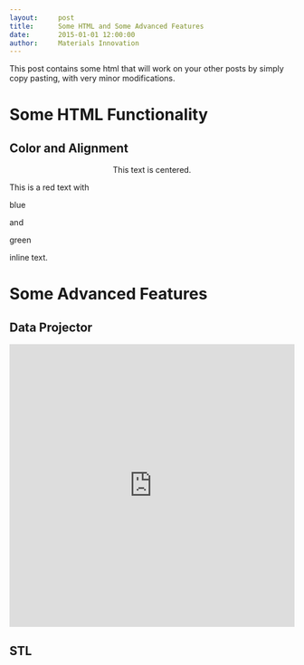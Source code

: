 ```yaml
---
layout:     post
title:      Some HTML and Some Advanced Features
date:       2015-01-01 12:00:00
author:     Materials Innovation
---
```


This post contains some html that will work on your other posts by simply copy pasting, with very minor modifications.

# Some HTML Functionality

## Color and Alignment

<p align="center">This text is centered.</p>

<p color="red">This is a red text with <p color="blue">blue</p> and <p color="green">green</p> inline text.</p>

# Some Advanced Features

## Data Projector

<embed src="http://ahmetcecen.github.io/project-pages/projectors/projector0001" height="500px" width="100%">

## STL

<div align="center"><script src="https://embed.github.com/view/3d/ahmetcecen/project-pages/gh-pages/img/stl/test.stl"></script></div>

